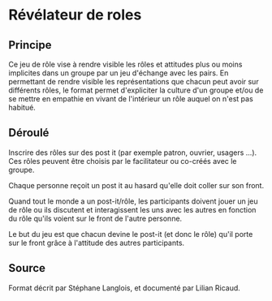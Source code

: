 <!--

---
title: Révélateur de roles 
description: Ce jeu de rôle vise à rendre visible les rôles et attitudes plus ou moins implicites dans un groupe par un jeu d'échange avec les pairs. En permettant de rendre visible les représentations que chacun peut avoir sur différents rôles, le format permet d'expliciter la culture d'un groupe et/ou de se mettre en empathie en vivant de l'intérieur un rôle auquel on n'est pas habitué. 
image_url: 
---

-->

# Révélateur de roles

## Principe

Ce jeu de rôle vise à rendre visible les rôles et attitudes plus ou moins implicites dans un groupe par un jeu d'échange avec les pairs. En permettant de rendre visible les représentations que chacun peut avoir sur différents rôles, le format permet d'expliciter la culture d'un groupe et/ou de se mettre en empathie en vivant de l'intérieur un rôle auquel on n'est pas habitué. 

## Déroulé

Inscrire des rôles sur des post it (par exemple patron, ouvrier, usagers …). Ces rôles peuvent être choisis par le facilitateur ou co-créés avec le groupe.

Chaque personne reçoit un post it au hasard qu'elle doit coller sur son front.

Quand tout le monde a un post-it/rôle, les participants doivent jouer un jeu de rôle ou ils discutent et interagissent les uns avec les autres en fonction du rôle qu'ils voient sur le front de l'autre personne.

Le but du jeu est que chacun devine le post-it (et donc le rôle) qu'il porte sur le front grâce à l'attitude des autres participants.

## Source

Format décrit par Stéphane Langlois, et documenté par Lilian Ricaud.
